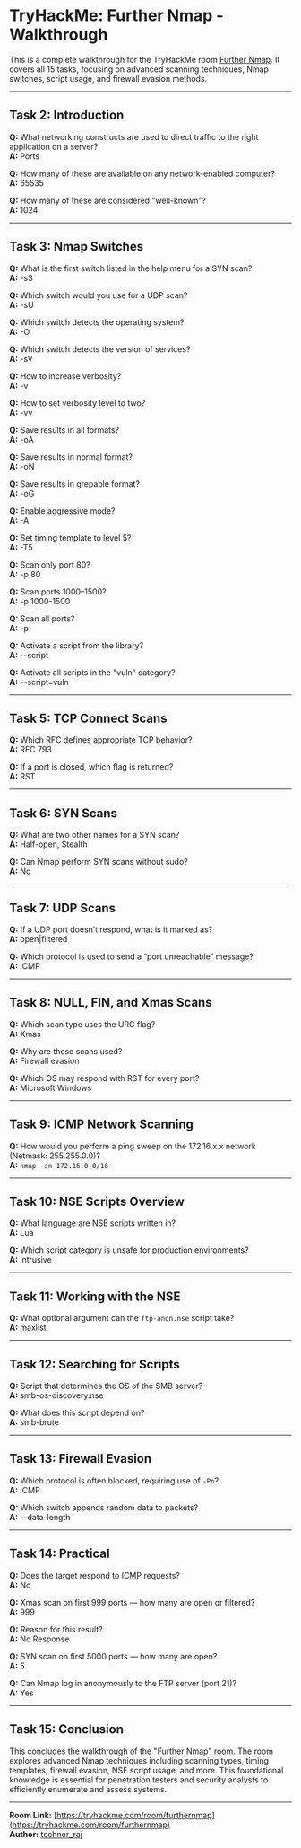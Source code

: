 # TryHackMe: Further Nmap - Walkthrough

This is a complete walkthrough for the TryHackMe room [Further Nmap](https://tryhackme.com/room/furthernmap). It covers all 15 tasks, focusing on advanced scanning techniques, Nmap switches, script usage, and firewall evasion methods.

---

## Task 2: Introduction

**Q:** What networking constructs are used to direct traffic to the right application on a server?  
**A:** Ports

**Q:** How many of these are available on any network-enabled computer?  
**A:** 65535

**Q:** How many of these are considered "well-known"?  
**A:** 1024

---

## Task 3: Nmap Switches

**Q:** What is the first switch listed in the help menu for a SYN scan?  
**A:** -sS

**Q:** Which switch would you use for a UDP scan?  
**A:** -sU

**Q:** Which switch detects the operating system?  
**A:** -O

**Q:** Which switch detects the version of services?  
**A:** -sV

**Q:** How to increase verbosity?  
**A:** -v

**Q:** How to set verbosity level to two?  
**A:** -vv

**Q:** Save results in all formats?  
**A:** -oA

**Q:** Save results in normal format?  
**A:** -oN

**Q:** Save results in grepable format?  
**A:** -oG

**Q:** Enable aggressive mode?  
**A:** -A

**Q:** Set timing template to level 5?  
**A:** -T5

**Q:** Scan only port 80?  
**A:** -p 80

**Q:** Scan ports 1000–1500?  
**A:** -p 1000-1500

**Q:** Scan all ports?  
**A:** -p-

**Q:** Activate a script from the library?  
**A:** --script

**Q:** Activate all scripts in the "vuln" category?  
**A:** --script=vuln

---

## Task 5: TCP Connect Scans

**Q:** Which RFC defines appropriate TCP behavior?  
**A:** RFC 793

**Q:** If a port is closed, which flag is returned?  
**A:** RST

---

## Task 6: SYN Scans

**Q:** What are two other names for a SYN scan?  
**A:** Half-open, Stealth

**Q:** Can Nmap perform SYN scans without sudo?  
**A:** No

---

## Task 7: UDP Scans

**Q:** If a UDP port doesn’t respond, what is it marked as?  
**A:** open|filtered

**Q:** Which protocol is used to send a “port unreachable” message?  
**A:** ICMP

---

## Task 8: NULL, FIN, and Xmas Scans

**Q:** Which scan type uses the URG flag?  
**A:** Xmas

**Q:** Why are these scans used?  
**A:** Firewall evasion

**Q:** Which OS may respond with RST for every port?  
**A:** Microsoft Windows

---

## Task 9: ICMP Network Scanning

**Q:** How would you perform a ping sweep on the 172.16.x.x network (Netmask: 255.255.0.0)?  
**A:** `nmap -sn 172.16.0.0/16`

---

## Task 10: NSE Scripts Overview

**Q:** What language are NSE scripts written in?  
**A:** Lua

**Q:** Which script category is unsafe for production environments?  
**A:** intrusive

---

## Task 11: Working with the NSE

**Q:** What optional argument can the `ftp-anon.nse` script take?  
**A:** maxlist

---

## Task 12: Searching for Scripts

**Q:** Script that determines the OS of the SMB server?  
**A:** smb-os-discovery.nse

**Q:** What does this script depend on?  
**A:** smb-brute

---

## Task 13: Firewall Evasion

**Q:** Which protocol is often blocked, requiring use of `-Pn`?  
**A:** ICMP

**Q:** Which switch appends random data to packets?  
**A:** --data-length

---

## Task 14: Practical

**Q:** Does the target respond to ICMP requests?  
**A:** No

**Q:** Xmas scan on first 999 ports — how many are open or filtered?  
**A:** 999

**Q:** Reason for this result?  
**A:** No Response

**Q:** SYN scan on first 5000 ports — how many are open?  
**A:** 5

**Q:** Can Nmap log in anonymously to the FTP server (port 21)?  
**A:** Yes

---

## Task 15: Conclusion

This concludes the walkthrough of the "Further Nmap" room. The room explores advanced Nmap techniques including scanning types, timing templates, firewall evasion, NSE script usage, and more. This foundational knowledge is essential for penetration testers and security analysts to efficiently enumerate and assess systems.

---

**Room Link:** [https://tryhackme.com/room/furthernmap](https://tryhackme.com/room/furthernmap)  
**Author:** [technor_raj](https://technorraj.github.io/)
